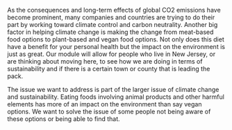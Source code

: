 As the consequences and long-term effects of global CO2 emissions have become prominent, many companies and countries are trying to do their part by working toward climate control and carbon neutrality. Another big factor in helping climate change is making the change from meat-based food options to plant-based and vegan food options. Not only does this diet have a benefit for your personal health but the impact on the environment is just as great. Our module will allow for people who live in New Jersey, or are thinking about moving here, to see how we are doing in terms of sustainability and if there is a certain town or county that is leading the pack.

The issue we want to address is part of the larger issue of climate change and sustainability. Eating foods involving animal products and other harmful elements has more of an impact on the environment than say vegan options. We want to solve the issue of some people not being aware of these options or being able to find that.
